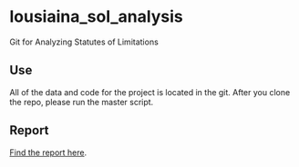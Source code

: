 # lousiaina_sol_analysis
Git for Analyzing Statutes of Limitations

## Use

All of the data and code for the project is located in the git. After you clone the repo, please run the master script.

## Report

[Find the report here](https://infogram.com/report-1h1749veeklxq6z?live).
